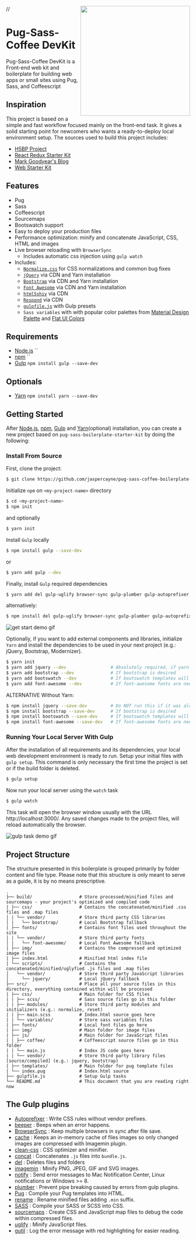 /*<a><img src="http://res.cloudinary.com/dt4qeehms/image/upload/v1494509335/logo_njvnrz.png" height="300" align="right"></a>*/

# Pug-Sass-Coffee DevKit

Pug-Sass-Coffee DevKit is a Front-end web kit and boilerplate for building web apps or small sites using Pug, Sass, and Coffeescript

## Inspiration

This project is based on a simple and fast workflow focused mainly on the front-end task. It gives a solid starting point for newcomers who wants a ready-to-deploy local environment setup. The sources used to build this project includes:

  * [H5BP Project](https://github.com/h5bp/html5-boilerplate)
  * [React Redux Starter Kit](https://github.com/davezuko/react-redux-starter-kit)
  * [Mark Goodyear's Blog](https://markgoodyear.com/2014/01/getting-started-with-gulp/)
  * [Web Starter Kit](https://github.com/google/web-starter-kit)

## Features

  * Pug
  * Sass
  * Coffeescript
  * Sourcemaps
  * Bootswatch support
  * Easy to deploy your production files
  * Performance optimization: minify and concatenate JavaScript, CSS, HTML and images
  * Live browser reloading with `BrowserSync`
    * Includes automatic css injection using `gulp watch`
  * Includes:
    * [`Normalize.css`](https://necolas.github.com/normalize.css/) for CSS normalizations and common bug fixes
    * [`jQuery`](https://jquery.com/) via CDN and Yarn installation
    * [`Bootstrap`](http://getbootstrap.com/) via CDN and Yarn installation
    * [`Font Awesome`](https://fontawesome.com/) via CDN and Yarn installation
    * [`html5shiv`](https://github.com/aFarkas/html5shiv) via CDN
    * [`Respond`](https://github.com/scottjehl/Respond) via CDN
    * [`gulpfile.js`](http://gulpjs.com/) with Gulp presets
    * `Sass variables` with with popular color palettes from [Material Design Palette](https://www.materialpalette.com/) and [Flat UI Colors](https://flatuicolors.com/)

## Requirements

* [Node.js](https://nodejs.org) ``
* [npm](https://www.npmjs.com) ``
* [Gulp](http://gulpjs.com/) `npm install gulp --save-dev`

## Optionals

* [Yarn](https://yarnpkg.com/en/) `npm install yarn --save-dev`


## Getting Started

After [Node.js](https://nodejs.org/en/download/), [npm](https://docs.npmjs.com/getting-started/installing-node), [Gulp](https://github.com/gulpjs/gulp/blob/master/docs/getting-started.md) and [Yarn](https://yarnpkg.com/en/)(optional) installation, you can create a new project based on `pug-sass-boilerplate-starter-kit` by doing the following:

### Install From Source

First, clone the project:

```bash
$ git clone https://github.com/jaspercayne/pug-sass-coffee-boilerplate-starter-kit.git <my-project-name>
```

Initialize `npm` on `<my-project-name>` directory

```bash
$ cd <my-project-name>
$ npm init
```
and optionally
```bash
$ yarn init
```

Install `Gulp` locally

```bash
$ npm install gulp --save-dev
```
or
```bash
$ yarn add gulp --dev
```
Finally, install `Gulp` required dependencies


```bash
$ yarn add del gulp-uglify browser-sync gulp-plumber gulp-autoprefixer gulp-sass gulp-pug gulp-imagemin gulp-cache gulp-clean-css gulp-sourcemaps gulp-concat beeper gulp-util gulp-rename gulp-notify --dev
```
alternatively:
```bash
$ npm install del gulp-uglify browser-sync gulp-plumber gulp-autoprefixer gulp-sass gulp-pug gulp-imagemin gulp-cache gulp-clean-css gulp-sourcemaps gulp-concat beeper gulp-util gulp-rename gulp-notify --save-dev
```

![get start demo gif](http://res.cloudinary.com/dt4qeehms/image/upload/v1494619106/boilerplate/gif1.gif)

Optionally, if you want to add external components and libraries, initialize `Yarn` and install the dependencies to be used in your next project (e.g.: jQuery, Bootstrap, Modernizer).

```bash
$ yarn init
$ yarn add jquery --dev                 # Absolutely required, if yarn is not used install through npm
$ yarn add bootstrap --dev              # If bootstrap is desired
$ yarn add bootswatch --dev             # If bootswatch templates will be used
$ yarn add font-awesome --dev           # If font-awesome fonts are needed for the project
```
ALTERNATIVE Without Yarn:
```bash
$ npm install jquery --save-dev         # Do NOT run this if it was already installed through yarn above
$ npm install bootstrap --save-dev      # If bootstrap is desired
$ npm install bootswatch --save-dev     # If bootswatch templates will be used
$ npm install font-awesome --save-dev   # If font-awesome fonts are needed for the project
```
### Running Your Local Server With Gulp

After the installation of all requirements and its dependencies, your local web development environment is ready to run. Setup your initial files with `gulp setup`. This command is only necessary the first time the project is set or if the build folder is deleted.

```bash
$ gulp setup
```

Now run your local server using the `watch` task

```bash
$ gulp watch
```

This task will open the browser window usually with the URL http://localhost:3000/. Any saved changes made to the project files, will reload automatically the browser.

![gulp task demo gif](http://res.cloudinary.com/dt4qeehms/image/upload/v1494619106/boilerplate/gif2.gif)

## Project Structure

The structure presented in this boilerplate is grouped primarily by folder content and file type. Please note that this structure is only meant to serve as a guide, it is by no means prescriptive.

```
.
├── build/                  # Store processed/minified files and sourcemaps - your project's optimized and compiled code
| ├── css/                  # Contains the concatenated/minified .css files and .map files
│ | └── vendor/             # Store third party CSS libraries
│ |   └── bootstrap/        # Local Bootstrap fallback
| ├── fonts/                # Contains font files used throughout the site
│ | └── vendor/             # Store third party fonts
│ |   └── font-awesome/     # Local Font Awesome fallback
| ├── img/                  # Contains the compressed and optimized image files
| ├── index.html            # Minified html index file
| └── scripts/              # Contains the concatenated/minified/uglyfied .js files and .map files
│   └── vendor/             # Store third party JavaScript libraries
│     └── jquery/           # Local jQuery fallback
├── src/                    # Place all your source files in this directory, everything contained within will be processed
| ├── css/                  # Main folder for CSS files
| | ├── scss/               # Sass source files go in this folder
| | ├── modules/            # Store third party modules and initializers (e.g.: normalize, reset)
| | ├── main.scss           # Index.html source goes here
| | └── variables/          # Store sass variables files
| ├── fonts/                # Local font files go here
| ├── img/                  # Main folder for image files
| ├── js/                   # Main folder for JavaScript files
| | ├── coffee/             # Coffeescript source files go in this folder
| | └── main.js             # Index JS code goes here
| | └── vendor/             # Store third party library files [source/compiled] (e.g.: jquery, bootstrap)
| ├── templates/            # Main folder for pug template files
| └── index.pug             # Index.html source
├── gulpfile.js             # Setup Gulp tasks
└── README.md               # This document that you are reading right now
```

## The Gulp plugins

* [Autoprefixer](https://github.com/postcss/autoprefixer) : Write CSS rules without vendor prefixes.
* [beeper](https://github.com/sindresorhus/beeper) : Beeps when an error happens.
* [BrowserSync](https://github.com/browsersync/browser-sync) : Keep multiple browsers in sync after file save.
* [cache](https://github.com/jgable/gulp-cache) : Keeps an in-memory cache of files images so only changed images are compressed with Imagemin plugin.
* [clean-css](https://github.com/jakubpawlowicz/clean-css) : CSS optimizer and minifier.
* [concat](https://github.com/contra/gulp-concat) : Concatenates `.js` files into `bundle.js`.
* [del](https://github.com/sindresorhus/del) : Deletes files and folders
* [imagemin](https://github.com/sindresorhus/gulp-imagemin) : Minify PNG, JPEG, GIF and SVG images.
* [notify](https://github.com/mikaelbr/gulp-notify) : Send error messages to Mac Notification Center, Linux notifications or Windows >= 8.
* [plumber](https://github.com/floatdrop/gulp-plumber) : Prevent pipe breaking caused by errors from gulp plugins.
* [Pug](https://github.com/pugjs/gulp-pug) : Compile your Pug templates into HTML.
* [rename](https://github.com/hparra/gulp-rename) : Rename minified files adding `.min` suffix.
* [SASS](https://github.com/dlmanning/gulp-sass) : Compile your SASS or SCSS into CSS.
* [sourcemaps](https://github.com/floridoo/gulp-sourcemaps) : Create CSS and JavaScript map files to debug the code within compressed files.
* [uglify](https://github.com/terinjokes/gulp-uglify) : Minify JavaScript files.
* [gutil](https://github.com/gulpjs/gulp-util) : Log the error message with red highlighting for easier reading.
